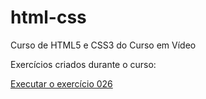 # html-css
Curso de HTML5 e CSS3 do Curso em Vídeo

Exercícios criados durante o curso:

[Executar o exercício 026](https://alexandrafribeiro.github.io/html-css/exercicios/ex026/mq002)